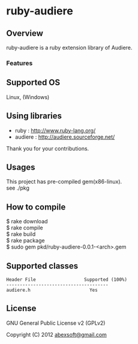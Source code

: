 ruby-audiere
=================

Overview
----
ruby-audiere is a ruby extension library of Audiere.

### Features

Supported OS
------
Linux, (Windows)


Using libraries
--------------

 * ruby : http://www.ruby-lang.org/  
 * audiere : http://audiere.sourceforge.net/  

Thank you for your contributions.


Usages
-----
This project has pre-compiled gem(x86-linux).  
see ./pkg  


How to compile
----

 $ rake download  
 $ rake compile  
 $ rake build  
 $ rake package  
 $ sudo gem pkd/ruby-audiere-0.0.1-\<arch>.gem  


Supported classes
----
	Header File                  Supported (100%)  
	--------------------------------------  
	audiere.h                      Yes  


License
----------
GNU General Public License v2 (GPLv2)  

Copyright (C) 2012 abexsoft@gmail.com  


